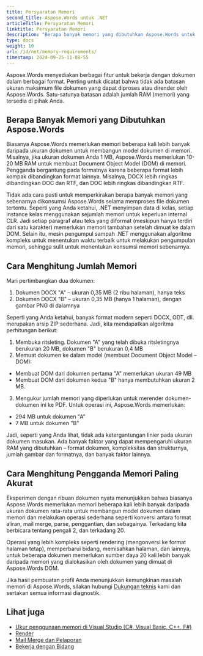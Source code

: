 ```yaml
---
title: Persyaratan Memori
second_title: Aspose.Words untuk .NET
articleTitle: Persyaratan Memori
linktitle: Persyaratan Memori
description: "Berapa banyak memori yang dibutuhkan Aspose.Words untuk .NET untuk bekerja dengan dokumen? Pelajari detailnya."
type: docs
weight: 10
url: /id/net/memory-requirements/
timestamp: 2024-09-25-11-08-55
---
```


Aspose.Words menyediakan berbagai fitur untuk bekerja dengan dokumen dalam berbagai format. Penting untuk dicatat bahwa tidak ada batasan ukuran maksimum file dokumen yang dapat diproses atau dirender oleh Aspose.Words. Satu-satunya batasan adalah jumlah RAM (memori) yang tersedia di pihak Anda.

## Berapa Banyak Memori yang Dibutuhkan Aspose.Words

Biasanya Aspose.Words memerlukan memori beberapa kali lebih banyak daripada ukuran dokumen untuk membangun model dokumen di memori. Misalnya, jika ukuran dokumen Anda 1 MB, Aspose.Words memerlukan 10-20 MB RAM untuk membuat Document Object Model (DOM) di memori. Pengganda bergantung pada formatnya karena beberapa format lebih kompak dibandingkan format lainnya. Misalnya, DOCX lebih ringkas dibandingkan DOC dan RTF, dan DOC lebih ringkas dibandingkan RTF.

Tidak ada cara pasti untuk memperkirakan berapa banyak memori yang sebenarnya dikonsumsi Aspose.Words selama memproses file dokumen tertentu. Seperti yang Anda ketahui, .NET menyimpan data di kelas, setiap instance kelas menggunakan sejumlah memori untuk keperluan internal CLR. Jadi setiap paragraf atau teks yang diformat (meskipun hanya terdiri dari satu karakter) memerlukan memori tambahan setelah dimuat ke dalam DOM. Selain itu, mesin pengumpul sampah .NET menggunakan algoritme kompleks untuk menentukan waktu terbaik untuk melakukan pengumpulan memori, sehingga sulit untuk menentukan konsumsi memori sebenarnya.

## Cara Menghitung Jumlah Memori

Mari pertimbangkan dua dokumen:

1. Dokumen DOCX "A" – ukuran 0,35 MB (2 ribu halaman), hanya teks
2. Dokumen DOCX "B" – ukuran 0,35 MB (hanya 1 halaman), dengan gambar PNG di dalamnya

Seperti yang Anda ketahui, banyak format modern seperti DOCX, ODT, dll. merupakan arsip ZIP sederhana. Jadi, kita mendapatkan algoritma perhitungan berikut:
1. Membuka ritsleting. Dokumen "A" yang telah dibuka ritsletingnya berukuran 20 MB, dokumen "B" berukuran 0,4 MB
2. Memuat dokumen ke dalam model (membuat Document Object Model – DOM):
* Membuat DOM dari dokumen pertama "A" memerlukan ukuran 49 MB
* Membuat DOM dari dokumen kedua "B" hanya membutuhkan ukuran 2 MB.
3. Mengukur jumlah memori yang diperlukan untuk merender dokumen-dokumen ini ke PDF. Untuk operasi ini, Aspose.Words memerlukan:
  * 294 MB untuk dokumen "A"
  * 7 MB untuk dokumen "B"

Jadi, seperti yang Anda lihat, tidak ada ketergantungan linier pada ukuran dokumen masukan. Ada banyak faktor yang dapat mempengaruhi ukuran RAM yang dibutuhkan – format dokumen, kompleksitas dan strukturnya, jumlah gambar dan formatnya, dan banyak faktor lainnya.

## Cara Menghitung Pengganda Memori Paling Akurat

Eksperimen dengan ribuan dokumen nyata menunjukkan bahwa biasanya Aspose.Words memerlukan memori beberapa kali lebih banyak daripada ukuran dokumen rata-rata untuk membangun model dokumen dalam memori dan melakukan operasi sederhana seperti konversi antara format aliran, mail merge, parse, penggantian, dan sebagainya. Terkadang kita berbicara tentang pengali 2, dan terkadang 20.

Operasi yang lebih kompleks seperti rendering (mengonversi ke format halaman tetap), memperbarui bidang, memisahkan halaman, dan lainnya, untuk beberapa dokumen memerlukan sumber daya 20 kali lebih banyak daripada memori yang dialokasikan oleh dokumen yang dimuat di Aspose.Words DOM.

Jika hasil pembuatan profil Anda menunjukkan kemungkinan masalah memori di Aspose.Words, silakan hubungi [Dukungan teknis](/words/id/net/technical-support/) kami dan sertakan semua informasi diagnostik.

## Lihat juga

* [Ukur penggunaan memori di Visual Studio (C#, Visual Basic, C++, F#)](https://learn.microsoft.com/en-us/visualstudio/profiling/memory-usage?view=vs-2022)
* [Render](/words/id/net/rendering/)
* [Mail Merge dan Pelaporan](/words/net/mail-merge-and-reporting/)
* [Bekerja dengan Bidang](/words/id/net/working-with-fields/)

